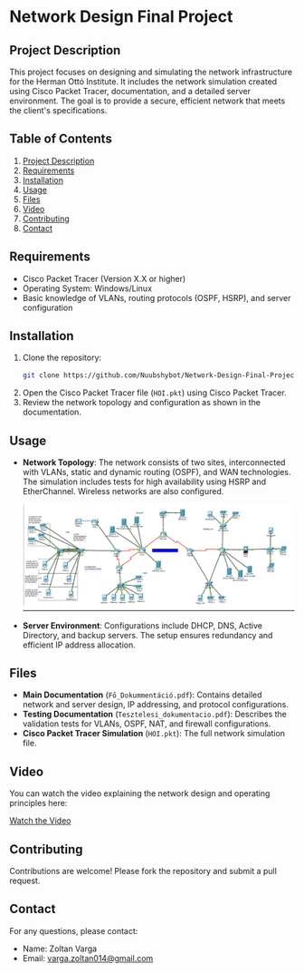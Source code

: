 
# Network Design Final Project

## Project Description
This project focuses on designing and simulating the network infrastructure for the Herman Ottó Institute. It includes the network simulation created using Cisco Packet Tracer, documentation, and a detailed server environment. The goal is to provide a secure, efficient network that meets the client's specifications.

## Table of Contents
1. [Project Description](#project-description)
2. [Requirements](#requirements)
3. [Installation](#installation)
4. [Usage](#usage)
5. [Files](#files)
6. [Video](#video)
7. [Contributing](#contributing)
8. [Contact](#contact)


## Requirements
- Cisco Packet Tracer (Version X.X or higher)
- Operating System: Windows/Linux
- Basic knowledge of VLANs, routing protocols (OSPF, HSRP), and server configuration

## Installation
1. Clone the repository:
    ```bash
    git clone https://github.com/Nuubshybot/Network-Design-Final-Project.git
    ```
2. Open the Cisco Packet Tracer file (`HOI.pkt`) using Cisco Packet Tracer.
3. Review the network topology and configuration as shown in the documentation.

## Usage
- **Network Topology**: The network consists of two sites, interconnected with VLANs, static and dynamic routing (OSPF), and WAN technologies. The simulation includes tests for high availability using HSRP and EtherChannel. Wireless networks are also configured.
  
  ![Network Topology](images/topology.jpg)

- **Server Environment**: Configurations include DHCP, DNS, Active Directory, and backup servers. The setup ensures redundancy and efficient IP address allocation.

## Files
- **Main Documentation** (`Fő_Dokummentáció.pdf`): Contains detailed network and server design, IP addressing, and protocol configurations.
- **Testing Documentation** (`Tesztelesi_dokumentacio.pdf`): Describes the validation tests for VLANs, OSPF, NAT, and firewall configurations.
- **Cisco Packet Tracer Simulation** (`HOI.pkt`): The full network simulation file.
  
## Video
You can watch the video explaining the network design and operating principles here:

[Watch the Video](https://drive.google.com/file/d/1ScN8Zj8qXCuL_va98hB4CMR2hqfuOAET/view?usp=sharing)

## Contributing
Contributions are welcome! Please fork the repository and submit a pull request.

## Contact
For any questions, please contact:
- Name: Zoltan Varga
- Email: varga.zoltan014@gmail.com
